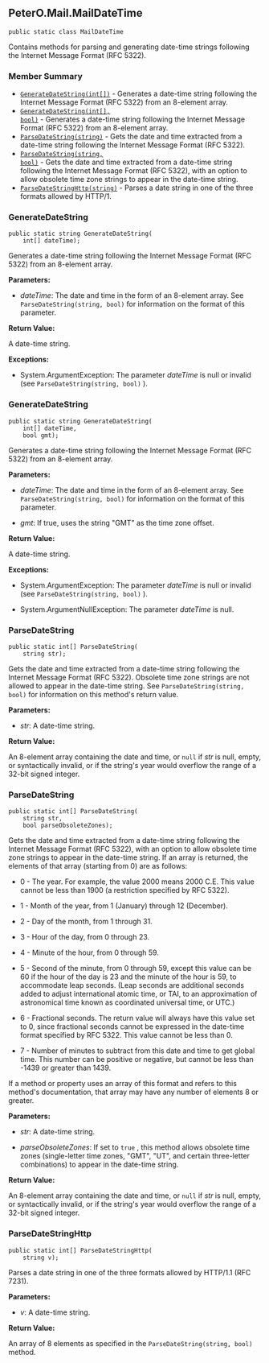 ## PeterO.Mail.MailDateTime

    public static class MailDateTime

Contains methods for parsing and generating date-time strings following the Internet Message Format (RFC 5322).

### Member Summary
* <code>[GenerateDateString(int[])](#GenerateDateString_int)</code> - Generates a date-time string following the Internet Message Format (RFC 5322) from an 8-element array.
* <code>[GenerateDateString(int[], bool)](#GenerateDateString_int_bool)</code> - Generates a date-time string following the Internet Message Format (RFC 5322) from an 8-element array.
* <code>[ParseDateString(string)](#ParseDateString_string)</code> - Gets the date and time extracted from a date-time string following the Internet Message Format (RFC 5322).
* <code>[ParseDateString(string, bool)](#ParseDateString_string_bool)</code> - Gets the date and time extracted from a date-time string following the Internet Message Format (RFC 5322), with an option to allow obsolete time zone strings to appear in the date-time string.
* <code>[ParseDateStringHttp(string)](#ParseDateStringHttp_string)</code> - Parses a date string in one of the three formats allowed by HTTP/1.

<a id="GenerateDateString_int"></a>
### GenerateDateString

    public static string GenerateDateString(
        int[] dateTime);

Generates a date-time string following the Internet Message Format (RFC 5322) from an 8-element array.

<b>Parameters:</b>

 * <i>dateTime</i>: The date and time in the form of an 8-element array. See  `ParseDateString(string, bool)`  for information on the format of this parameter.

<b>Return Value:</b>

A date-time string.

<b>Exceptions:</b>

 * System.ArgumentException:
The parameter  <i>dateTime</i>
 is null or invalid (see  `ParseDateString(string, bool)`  ).

<a id="GenerateDateString_int_bool"></a>
### GenerateDateString

    public static string GenerateDateString(
        int[] dateTime,
        bool gmt);

Generates a date-time string following the Internet Message Format (RFC 5322) from an 8-element array.

<b>Parameters:</b>

 * <i>dateTime</i>: The date and time in the form of an 8-element array. See  `ParseDateString(string, bool)`  for information on the format of this parameter.

 * <i>gmt</i>: If true, uses the string "GMT" as the time zone offset.

<b>Return Value:</b>

A date-time string.

<b>Exceptions:</b>

 * System.ArgumentException:
The parameter  <i>dateTime</i>
 is null or invalid (see  `ParseDateString(string, bool)`  ).

 * System.ArgumentNullException:
The parameter  <i>dateTime</i>
 is null.

<a id="ParseDateString_string"></a>
### ParseDateString

    public static int[] ParseDateString(
        string str);

Gets the date and time extracted from a date-time string following the Internet Message Format (RFC 5322). Obsolete time zone strings are not allowed to appear in the date-time string. See  `ParseDateString(string, bool)`  for information on this method's return value.

<b>Parameters:</b>

 * <i>str</i>: A date-time string.

<b>Return Value:</b>

An 8-element array containing the date and time, or  `null`  if  <i>str</i>
 is null, empty, or syntactically invalid, or if the string's year would overflow the range of a 32-bit signed integer.

<a id="ParseDateString_string_bool"></a>
### ParseDateString

    public static int[] ParseDateString(
        string str,
        bool parseObsoleteZones);

Gets the date and time extracted from a date-time string following the Internet Message Format (RFC 5322), with an option to allow obsolete time zone strings to appear in the date-time string. If an array is returned, the elements of that array (starting from 0) are as follows:

 * 0 - The year. For example, the value 2000 means 2000 C.E. This value cannot be less than 1900 (a restriction specified by RFC 5322).

 * 1 - Month of the year, from 1 (January) through 12 (December).

 * 2 - Day of the month, from 1 through 31.

 * 3 - Hour of the day, from 0 through 23.

 * 4 - Minute of the hour, from 0 through 59.

 * 5 - Second of the minute, from 0 through 59, except this value can be 60 if the hour of the day is 23 and the minute of the hour is 59, to accommodate leap seconds. (Leap seconds are additional seconds added to adjust international atomic time, or TAI, to an approximation of astronomical time known as coordinated universal time, or UTC.)

 * 6 - Fractional seconds. The return value will always have this value set to 0, since fractional seconds cannot be expressed in the date-time format specified by RFC 5322. This value cannot be less than 0.

 * 7 - Number of minutes to subtract from this date and time to get global time. This number can be positive or negative, but cannot be less than -1439 or greater than 1439.

If a method or property uses an array of this format and refers to this method's documentation, that array may have any number of elements 8 or greater.

<b>Parameters:</b>

 * <i>str</i>: A date-time string.

 * <i>parseObsoleteZones</i>: If set to  `true` , this method allows obsolete time zones (single-letter time zones, "GMT", "UT", and certain three-letter combinations) to appear in the date-time string.

<b>Return Value:</b>

An 8-element array containing the date and time, or  `null`  if  <i>str</i>
 is null, empty, or syntactically invalid, or if the string's year would overflow the range of a 32-bit signed integer.

<a id="ParseDateStringHttp_string"></a>
### ParseDateStringHttp

    public static int[] ParseDateStringHttp(
        string v);

Parses a date string in one of the three formats allowed by HTTP/1.1 (RFC 7231).

<b>Parameters:</b>

 * <i>v</i>: A date-time string.

<b>Return Value:</b>

An array of 8 elements as specified in the  `ParseDateString(string, bool)`  method.
